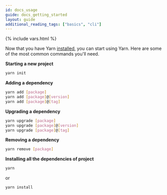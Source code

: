 ```yaml
---
id: docs_usage
guide: docs_getting_started
layout: guide
additional_reading_tags: ["basics", "cli"]
---
```


{% include vars.html %}

Now that you have Yarn [installed]({{url_base}}/docs/install), you can start
using Yarn. Here are some of the most common commands you'll need.

**Starting a new project**

```sh
yarn init
```

**Adding a dependency**

```sh
yarn add [package]
yarn add [package]@[version]
yarn add [package]@[tag]
```

**Upgrading a dependency**

```sh
yarn upgrade [package]
yarn upgrade [package]@[version]
yarn upgrade [package]@[tag]
```

**Removing a dependency**

```sh
yarn remove [package]
```

**Installing all the dependencies of project**

```sh
yarn
```

or

```sh
yarn install
```
